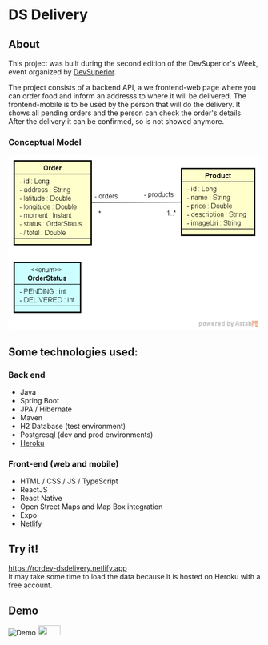 # DS Delivery

## About
This project was built during the second edition of the DevSuperior's Week, event organized by [DevSuperior](https://devsuperior.com.br).

The project consists of a backend API, a we frontend-web page where you can order food and inform an addresss to where it will be delivered.
The frontend-mobile is to be used by the person that will do the delivery. It shows all pending orders and the person can check the order's details. After the delivery it can be confirmed, so is not showed anymore.

### Conceptual Model
![Conceptual Model](https://github.com/romeucr/dsdeliver/blob/main/repo-assets/concept-model.png)

## Some technologies used:
### Back end
- Java
- Spring Boot
- JPA / Hibernate
- Maven
- H2 Database (test environment)
- Postgresql (dev and prod environments)
- [Heroku](https://www.heroku.com/)

### Front-end (web and mobile)
- HTML / CSS / JS / TypeScript
- ReactJS
- React Native
- Open Street Maps and Map Box integration
- Expo
- [Netlify](https://www.netlify.com/)

## Try it!
https://rcrdev-dsdelivery.netlify.app  
It may take some time to load the data because it is hosted on Heroku with a free account.

## Demo
![Demo](https://github.com/romeucr/dsdeliver/blob/main/repo-assets/demo-web.gif)
<img src="https://github.com/romeucr/dsdeliver/blob/main/repo-assets/demo-mobile.gif" width="30%" height="30%">
